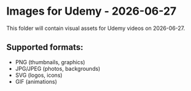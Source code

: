 # Images for Udemy - 2026-06-27

This folder will contain visual assets for Udemy videos on 2026-06-27.

## Supported formats:
- PNG (thumbnails, graphics)
- JPG/JPEG (photos, backgrounds)
- SVG (logos, icons)
- GIF (animations)
